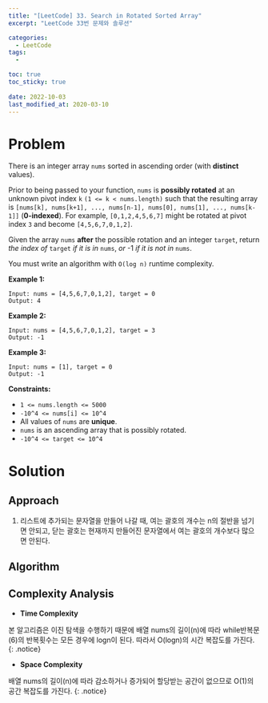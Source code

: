 ```yaml
---
title: "[LeetCode] 33. Search in Rotated Sorted Array"
excerpt: "LeetCode 33번 문제와 솔루션"

categories:
  - LeetCode
tags:
  - 

toc: true
toc_sticky: true
 
date: 2022-10-03
last_modified_at: 2020-03-10
---
```

# **Problem**
There is an integer array `nums` sorted in ascending order (with **distinct** values).

Prior to being passed to your function, `nums` is **possibly rotated** at an unknown pivot index `k` `(1 <= k < nums.length)` such that the resulting array is `[nums[k], nums[k+1], ..., nums[n-1], nums[0], nums[1], ..., nums[k-1]]` (**0-indexed**). For example, `[0,1,2,4,5,6,7]` might be rotated at pivot index `3` and become `[4,5,6,7,0,1,2]`.

Given the array `nums` **after** the possible rotation and an integer `target`, return *the index of* `target` *if it is in* `nums`, *or* -1 *if it is not in* `nums`.

You must write an algorithm with `O(log n)` runtime complexity.

**Example 1:**
```
Input: nums = [4,5,6,7,0,1,2], target = 0
Output: 4
```
**Example 2:**
```
Input: nums = [4,5,6,7,0,1,2], target = 3
Output: -1
```
**Example 3:**
```
Input: nums = [1], target = 0
Output: -1
```
**Constraints:**
- `1 <= nums.length <= 5000`
- `-10^4 <= nums[i] <= 10^4`
- All values of `nums` are **unique**.
- `nums` is an ascending array that is possibly rotated.
- `-10^4 <= target <= 10^4`

# **Solution**
## **Approach**
1. 리스트에 추가되는 문자열을 만들어 나갈 때, 여는 괄호의 개수는 n의 절반을 넘기면 안되고, 닫는 괄호는 현재까지 만들어진 문자열에서 여는 괄호의 개수보다 많으면 안된다.

## **Algorithm**
<script src="https://gist.github.com/andpact/7f071e232d7ff05a2f4c2fa8349cf156.js"></script>

## **Complexity Analysis**
- **Time Complexity**

본 알고리즘은 이진 탐색을 수행하기 때문에 배열 nums의 길이(n)에 따라 while반복문(6)의 반복횟수는 모든 경우에 logn이 된다. 따라서 O(logn)의 시간 복잡도를 가진다.
{: .notice}

- **Space Complexity**

배열 nums의 길이(n)에 따라 감소하거나 증가되어 할당받는 공간이 없으므로 O(1)의 공간 복잡도를 가진다.
{: .notice}